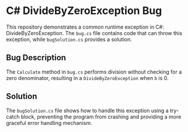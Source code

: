 # C# DivideByZeroException Bug

This repository demonstrates a common runtime exception in C#: DivideByZeroException.  The `bug.cs` file contains code that can throw this exception, while `bugSolution.cs` provides a solution.

## Bug Description
The `Calculate` method in `bug.cs` performs division without checking for a zero denominator, resulting in a `DivideByZeroException` when `b` is 0.

## Solution
The `bugSolution.cs` file shows how to handle this exception using a try-catch block, preventing the program from crashing and providing a more graceful error handling mechanism.